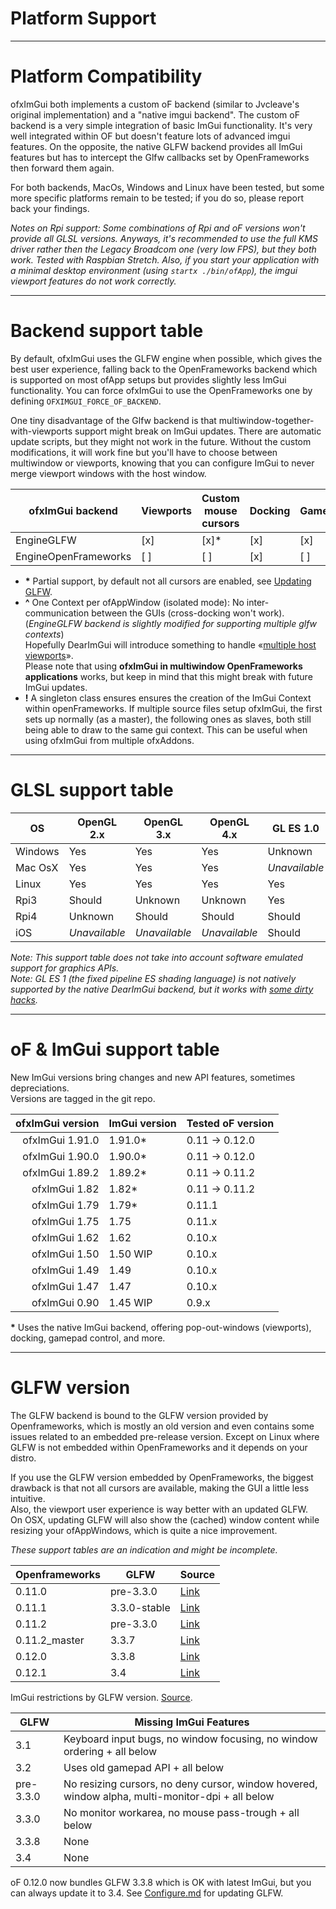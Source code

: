 # Platform Support

- - - -

# Platform Compatibility
ofxImGui both implements a custom oF backend (similar to Jvcleave's original implementation) and a "native imgui backend". The custom oF backend is a very simple integration of basic ImGui functionality. It's very well integrated within OF but doesn't feature lots of advanced imgui features. On the opposite, the native GLFW backend provides all ImGui features but has to intercept the Glfw callbacks set by OpenFrameworks then forward them again.

For both backends, MacOs, Windows and Linux have been tested, but some more specific platforms remain to be tested; if you do so, please report back your findings.

*Notes on Rpi support: Some combinations of Rpi and oF versions won't provide all GLSL versions. Anyways, it's recommended to use the full KMS driver rather then the Legacy Broadcom one (very low FPS), but they both work. Tested with Raspbian Stretch. Also, if you start your application with a minimal desktop environment (using `startx ./bin/ofApp`), the imgui viewport features do not work correctly.* 

- - - -

# Backend support table

By default, ofxImGui uses the GLFW engine when possible, which gives the best user experience, falling back to the OpenFrameworks backend which is supported on most ofApp setups but provides slightly less ImGui functionality. You can force ofxImGui to use the OpenFrameworks one by defining `OFXIMGUI_FORCE_OF_BACKEND`.

One tiny disadvantage of the Glfw backend is that multiwindow-together-with-viewports support might break on ImGui updates. There are automatic update scripts, but they might not work in the future. Without the custom modifications, it will work fine but you'll have to choose between multiwindow or viewports, knowing that you can configure ImGui to never merge viewport windows with the host window.

| ofxImGui backend      | Viewports | Custom mouse cursors | Docking | Gamepads| GL SL | GL ES | Vulkan | Multiple ofxAppWindows | Automatic Contexts |
|-----------------------|-----------|----------------------|---------|---------|-------|-------|--------|------------------------|--------------------|
|  EngineGLFW           | [x]       | [x]*                 | [x]     | [x]     | [x]   | [x]   | Maybe  | [x]^                   | [x]!               |
|  EngineOpenFrameworks | [ ]       | [ ]                  | [x]     | [ ]     | [x]   | [x]   | Maybe  | [x]^                   | [x]!               |

- __*__ Partial support, by default not all cursors are enabled, see [Updating GLFW](./Developpers.md#Improve-ofxImGui-s-backend-bindings).
- __^__ One Context per ofAppWindow (isolated mode): No inter-communication between the GUIs (cross-docking won't work).  
  (_EngineGLFW backend is slightly modified for supporting multiple glfw contexts_)  
  Hopefully DearImGui will introduce something to handle «[multiple host viewports](https://github.com/ocornut/imgui/issues/3012)».  
  Please note that using **ofxImGui in multiwindow OpenFrameworks applications** works, but keep in mind that this might break with future ImGui updates.
- __!__ A singleton class ensures ensures the creation of the ImGui Context within openFrameworks. If multiple source files setup ofxImGui, the first sets up normally (as a master), the following ones as slaves, both still being able to draw to the same gui context. This can be useful when using ofxImGui from multiple ofxAddons.

- - - -

# GLSL support table

| OS      | OpenGL 2.x    | OpenGL 3.x    | OpenGL 4.x    | GL ES 1.0      | GL ES 2       | GL ES 3       |
|---------|---------------|---------------|---------------|----------------|---------------|---------------|
| Windows | Yes           | Yes           | Yes           | Unknown        | Unknown       | Unknown       |
| Mac OsX | Yes           | Yes           | Yes           |  *Unavailable* | *Unavailable* | *Unavailable* |
| Linux   | Yes           | Yes           | Yes           | Yes            | Yes           | Should        |
| Rpi3    | Should        | Unknown       | Unknown       | Yes            | Yes           | Yes           |
| Rpi4    | Unknown       | Should        | Should        | Should         | Should        | Should        |
| iOS     | *Unavailable* | *Unavailable* | *Unavailable* | Should         | Should        | Should        |

*Note: This support table does not take into account software emulated support for graphics APIs.*  
*Note: GL ES 1 (the fixed pipeline ES shading language) is not natively supported by the native DearImGui backend, but it works with [some dirty hacks](src/gles1CompatibilityHacks.h).*

- - - -

# oF & ImGui support table

New ImGui versions bring changes and new API features, sometimes depreciations.  
Versions are tagged in the git repo.

| ofxImGui version  | ImGui version | Tested oF version |
|------------------:|---------------|-------------------|
| ofxImGui 1.91.0   | 1.91.0*       | 0.11 -> 0.12.0 |
| ofxImGui 1.90.0   | 1.90.0*       | 0.11 -> 0.12.0 |
| ofxImGui 1.89.2   | 1.89.2*       | 0.11 -> 0.11.2 |
| ofxImGui 1.82     | 1.82*         | 0.11 -> 0.11.2 |
| ofxImGui 1.79     | 1.79*         | 0.11.1         |
| ofxImGui 1.75     | 1.75          | 0.11.x         |
| ofxImGui 1.62     | 1.62          | 0.10.x         | 
| ofxImGui 1.50     | 1.50 WIP      | 0.10.x         |
| ofxImGui 1.49     | 1.49          | 0.10.x         |
| ofxImGui 1.47     | 1.47          | 0.10.x         |
| ofxImGui 0.90     | 1.45 WIP      | 0.9.x          |

__*__ Uses the native ImGui backend, offering pop-out-windows (viewports), docking, gamepad control, and more.

- - - -

# GLFW version

The GLFW backend is bound to the GLFW version provided by Openframeworks, which is mostly an old version and even contains some issues related to an embedded pre-release version. Except on Linux where GLFW is not embedded within OpenFrameworks and it depends on your distro. 

If you use the GLFW version embedded by OpenFrameworks, the biggest drawback is that not all cursors are available, making the GUI a little less intuitive.  
Also, the viewport user experience is way better with an updated GLFW.  
On OSX, updating GLFW will also show the (cached) window content while resizing your ofAppWindows, which is quite a nice improvement.

*These support tables are an indication and might be incomplete.*

| Openframeworks | GLFW         | Source |
|----------------|--------------|--------|
| 0.11.0         | pre-3.3.0    | [Link](https://github.com/openframeworks/apothecary/blob/14c55b173c4110f05668089617b5a28ab7d110ce/apothecary/formulas/glfw.sh) |
| 0.11.1         | 3.3.0-stable | [Link](https://github.com/openframeworks/apothecary/commit/68a0ec866341a8487d5c555311f3d5975bd62436) |
| 0.11.2         | pre-3.3.0    | [Link](https://github.com/openframeworks/apothecary/pull/197) |
| 0.11.2_master  | 3.3.7        | [Link](https://github.com/openframeworks/apothecary/pull/225) | 
| 0.12.0         | 3.3.8        | [Link](https://github.com/openframeworks/apothecary/commit/bdc421bd28e8b433747759154f29a206d7cc9e41) |
| 0.12.1         | 3.4          | [Link](https://github.com/openframeworks/apothecary/blob/fae96e615875a701d48dc29cf4a3be24bc472a07/apothecary/formulas/glfw.sh#L13) |

ImGui restrictions by GLFW version. [Source](https://github.com/ocornut/imgui/blob/v1.91.0-docking/backends/imgui_impl_glfw.cpp#L118-L145).  

| **GLFW**  | **Missing ImGui Features**   | 
|-----------|------------------------------|
| 3.1       | Keyboard input bugs, no window focusing, no window ordering + all below |
| 3.2       | Uses old gamepad API + all below |
| pre-3.3.0 | No resizing cursors, no deny cursor, window hovered, window alpha, multi-monitor-dpi + all below |
| 3.3.0     | No monitor workarea, no mouse pass-trough + all below |
| 3.3.8     | None |
| 3.4       | None |

oF 0.12.0 now bundles GLFW 3.3.8 which is OK with latest ImGui, but you can always update it to 3.4.
See [Configure.md](./Configure#update-glfw) for updating GLFW.

